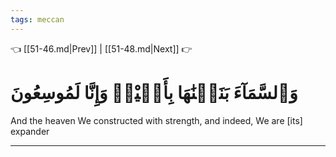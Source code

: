 ```yaml
---
tags: meccan
---
```


👈 [[51-46.md|Prev]] | [[51-48.md|Next]] 👉

# وَٱلسَّمَآءَ بَنَيۡنَٰهَا بِأَيۡيْدٖ وَإِنَّا لَمُوسِعُونَ

And the heaven We constructed with strength, and indeed, We are [its] expander

---

